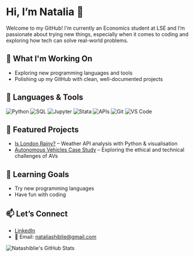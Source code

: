 # Hi, I’m Natalia 👋

Welcome to my GitHub! I'm currently an Economics student at LSE and I’m passionate about trying new things, especially when it comes to coding and exploring how tech can solve real-world problems.

## 🚀 What I'm Working On
- Exploring new programming languages and tools
- Polishing up my GitHub with clean, well-documented projects

## 🧰 Languages & Tools

![Python](https://img.shields.io/badge/Python-3776AB?style=for-the-badge&logo=python&logoColor=white)
![SQL](https://img.shields.io/badge/SQL-003B57?style=for-the-badge&logo=postgresql&logoColor=white)
![Jupyter](https://img.shields.io/badge/Jupyter-F37626?style=for-the-badge&logo=jupyter&logoColor=white)
![Stata](https://img.shields.io/badge/Stata-0033A0?style=for-the-badge&logo=data&logoColor=white)
![APIs](https://img.shields.io/badge/APIs-005571?style=for-the-badge&logo=fastapi&logoColor=white)
![Git](https://img.shields.io/badge/Git-F05032?style=for-the-badge&logo=git&logoColor=white)
![VS Code](https://img.shields.io/badge/VS%20Code-007ACC?style=for-the-badge&logo=visualstudiocode&logoColor=white)



## 📌 Featured Projects
- [Is London Rainy?](https://github.com/natashiblie/is-london-rainy) – Weather API analysis with Python & visualisation  
- [Autonomous Vehicles Case Study](https://github.com/natashiblie/autonomous-vehicles-case-study) – Exploring the ethical and technical challenges of AVs  

## 🌱 Learning Goals
- Try new programming languages
- Have fun with coding

## 📫 Let’s Connect
- [LinkedIn](https://www.linkedin.com/in/natalia-ashiblie/)
- 📧 Email: nataliashiblie@gmail.com

![Natashiblie's GitHub Stats](https://github-readme-stats.vercel.app/api?username=natashiblie&show_icons=true&theme=default)


